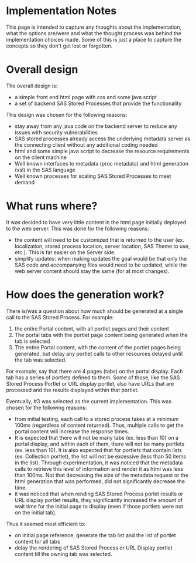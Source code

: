 # Implementation Notes

This page is intended to capture any thoughts about the implementation, what the options are/were and what the thought process was behind the implementation choices made.  Some of this is just a place to capture the concepts so they don't get lost or forgotten.

# Overall design

The overall design is:

- a simple front end html page with css and some java script
- a set of backend SAS Stored Processes that provide the functionality

This design was chosen for the following reasons:

- stay away from any java code on the backend server to reduce any issues with security vulnerabilities
- SAS stored processes already access the underlying metadata server as the connecting client without any additional coding needed
- html and some simple java script to decrease the resource requirements on the client machine
- Well known interfaces to metadata (proc metadata) and html generation (xsl) in the SAS language
- Well known processes for scaling SAS Stored Processes to meet demand

# What runs where?

It was decided to have very little content in the html page initially deployed to the web server.  This was done for the following reasons:

- the content will need to be customized that is returned to the user (ex. localization, stored process location, server location, SAS Theme to use, etc.).   This is far easier on the Server side.
- simplify updates: when making updates the goal would be that only the SAS code and accompanying files would need to be updated, while the web server content should stay the same (for at most changes).

# How does the generation work?

There is/was a question about how much should be generated at a single call to the SAS Stored Process.  For example:

1. the entire Portal content, with all portlet pages and their content
2. The portal tabs with the portlet page content being generated when the tab is selected
3. The entire Portal content, with the content of the portlet pages being generated, but delay any portlet calls to other resources delayed until the tab was selected.

For example, say that there are 4 pages (tabs) on the portal display.  Each tab has a series of portlets defined to them.  Some of those, like the SAS Stored Process Portlet or URL display portlet, also have URLs that are processed and the results displayed within that portlet.

Eventually, #3 was selected as the current implementation.  This was chosen for the following reasons:

- from initial testing, each call to a stored process takes at a minimum 100ms (regardless of content returned).  Thus, multiple calls to get the portal content will increase the response times.
- It is expected that there will not be many tabs (ex. less than 10) on a portal display, and within each of them, there will not be many portlets (ex. less than 10).  It is also expected that for portlets that contain lists (ex. Collection portlet), the list will not be excessive (less than 50 items in the list).   Through experimentation, it was noticed that the metadata calls to retrieve this level of information and render it as html was less than 100ms.  Not that decreasing the size of the metadata request or the html generation that was performed, did not significantly decrease the time.
- it was noticed that when rending SAS Stored Process porlet results or URL display portlet results, they significantly increased the amount of wait time for the initial page to display (even if those portlets were not on the initial tab).

Thus it seemed most efficient to:

- on initial page reference, generate the tab list and the list of portlet content for all tabs
- delay the rendering of SAS Stored Process or URL Display portlet content till the owning tab was selected.


